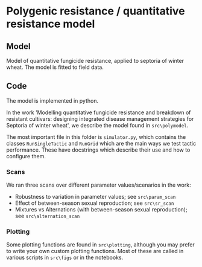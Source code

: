 # Polygenic resistance / quantitative resistance model

## Model

Model of quantitative fungicide resistance, applied to septoria of winter
wheat. The model is fitted to field data.

## Code

The model is implemented in python.

In the work 'Modelling quantitative fungicide resistance and breakdown of resistant cultivars: designing integrated disease management strategies for Septoria of winter wheat', we describe the model found in `src\polymodel`.

The most important file in this folder is `simulator.py`, which contains the
classes `RunSingleTactic` and `RunGrid` which are the main ways we test tactic
performance. These have docstrings which describe their use and how to
configure them.

### Scans

We ran three scans over different parameter values/scenarios in the work:

- Robustness to variation in parameter values; see `src\param_scan`
- Effect of between-season sexual reproduction; see `src\sr_scan`
- Mixtures vs Alternations (with between-season sexual reproduction); see
  `src\alternation_scan`

### Plotting

Some plotting functions are found in `src\plotting`, although you may prefer to
write your own custom plotting functions. Most of these are called in various
scripts in `src\figs` or in the notebooks.
